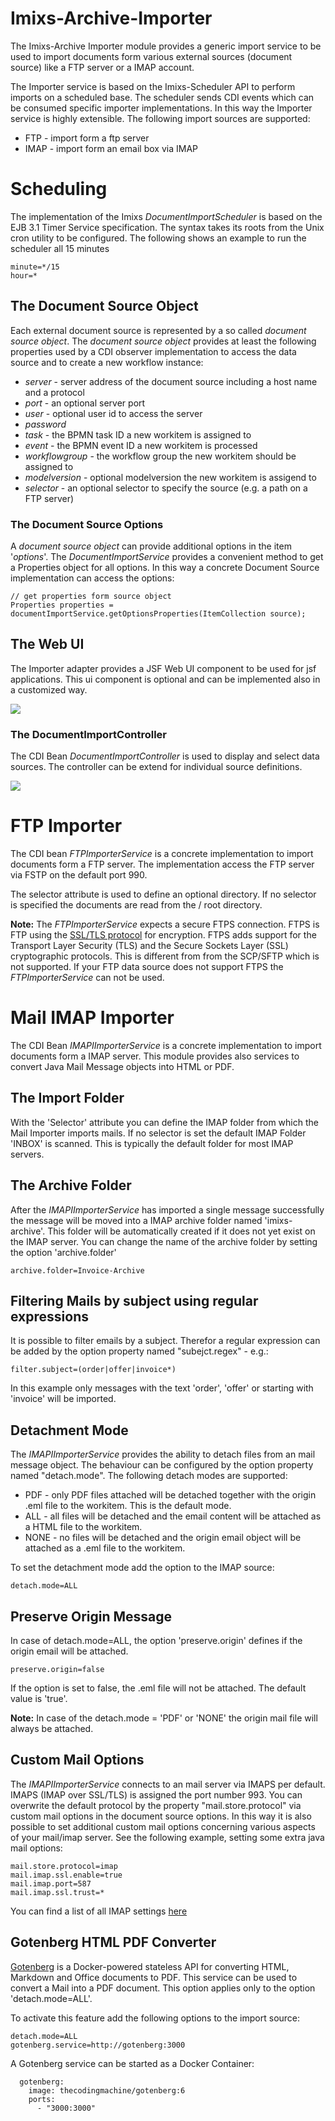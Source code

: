# Imixs-Archive-Importer

The Imixs-Archive Importer module provides a generic import service to be used to import documents form various external sources (document source) like a FTP server or a IMAP account. 

The Importer service is based on the Imixs-Scheduler API to perform imports on a scheduled base. The scheduler sends CDI events which can be consumed specific importer implementations. In this way the Importer service is highly extensible. The following import sources are supported:

 - FTP - import form a ftp server 
 - IMAP - import form an email box via IMAP
 
 
# Scheduling

The implementation of the Imixs *DocumentImportScheduler* is based on the EJB 3.1 Timer Service specification. The syntax takes its roots from the Unix cron utility to be configured. The following shows an example to run the scheduler all 15 minutes


	minute=*/15
	hour=*


## The Document Source Object

Each external document source is represented by a so called *document source object*. The *document source object* provides at least the following properties used by a CDI observer implementation to access the data source and to create a new workflow instance:

 - *server* - server address of the document source including a host name and a protocol
 - *port* - an optional server port
 - *user* - optional user id to access the server
 - *password*
 - *task* - the BPMN task ID a new workitem is assigned to
 - *event* - the BPMN event ID a new workitem is processed 
 - *workflowgroup* - the workflow group the new workitem should be assigned to
 - *modelversion* - optional modelversion the new workitem is assigend to
 - *selector* - an optional selector to specify the source (e.g. a path on a FTP server)
 
 
### The Document Source Options
 
A *document source object* can provide additional options in the item '*options*'. The *DocumentImportService* provides a convenient method to get a Properties object for all options. In this way a concrete Document Source implementation can access the options:
 
	// get properties form source object
	Properties properties = documentImportService.getOptionsProperties(ItemCollection source);
    

 
## The Web UI

The Importer adapter provides a JSF Web UI component to be used for jsf applications. This ui component is optional and can be implemented also in a customized way. 

<img src="./doc/images/webui-01.png" size="600px"/>

### The DocumentImportController

The CDI Bean *DocumentImportController* is used to display and select data sources. The controller can be extend for individual source definitions. 

<img src="./doc/images/webui-02.png" size="600px" />



# FTP Importer

The CDI bean *FTPImporterService* is a concrete implementation to import documents form a FTP server. The implementation access the FTP server via FSTP on the default port 990. 

The selector attribute is used to define an optional directory. If no selector is specified the documents are read from the / root directory. 

**Note:** The *FTPImporterService* expects a secure FTPS connection. 
FTPS is FTP using the [SSL/TLS protocol](https://en.wikipedia.org/wiki/Secure_Sockets_Layer) for encryption. FTPS adds support for the Transport Layer Security (TLS) and the Secure Sockets Layer (SSL) cryptographic protocols. This is different from  from the SCP/SFTP which is not supported. If your FTP data source does not support FTPS the *FTPImporterService* can not be used.

# Mail IMAP Importer

The CDI Bean *IMAPIImporterService* is a concrete implementation to import documents form a IMAP server. This module provides also services to convert Java Mail Message objects into HTML or PDF.

## The Import Folder

With the 'Selector' attribute you can define the IMAP folder from which the Mail Importer imports mails. If no selector is set the default IMAP Folder 'INBOX' is scanned. This is typically the default folder for most IMAP servers. 

## The Archive Folder

After the *IMAPIImporterService* has imported a single message successfully the message will be moved into a IMAP archive folder named 'imixs-archive'. This folder will be automatically created if it does not yet exist on the IMAP server.
You can change the name of the archive folder by setting the option 'archive.folder'

	archive.folder=Invoice-Archive


## Filtering Mails by subject using regular expressions

It is possible to filter emails by a subject. Therefor a regular expression can be added by the option property named "subejct.regex" - e.g.:

	filter.subject=(order|offer|invoice*)

In this example only messages with the text 'order', 'offer' or starting with 'invoice' will be imported. 

## Detachment Mode

The *IMAPIImporterService* provides the ability to detach files from an mail message object. The behaviour can be configured by the option property named "detach.mode". The following detach modes are supported:

 - PDF - only PDF files attached will be detached together with the origin .eml file to the workitem. This is the default mode.
 - ALL - all files will be detached and the email content will be attached as a HTML file to the workitem.
 - NONE - no files will be detached and the origin email object will be attached as a .eml file to the workitem.

To set the detachment mode add the option to the IMAP source:

	detach.mode=ALL

## Preserve Origin Message

In case of detach.mode=ALL, the option 'preserve.origin' defines if the origin email will be attached. 

	preserve.origin=false

If the option is set to false, the .eml file will not be attached. The default value is 'true'. 

**Note:** In case of the detach.mode = 'PDF' or 'NONE' the origin mail file will always be attached.
	

## Custom Mail Options

The *IMAPIImporterService* connects to an mail server via IMAPS per default. IMAPS (IMAP over SSL/TLS) is assigned the port number 993. You can overwrite the default protocol by the property "mail.store.protocol" via custom mail options in the document source options. In this way it is also possible to set additional custom mail options concerning various aspects of your mail/imap server.  See the following example, setting some extra java mail options:

	mail.store.protocol=imap
	mail.imap.ssl.enable=true
	mail.imap.port=587
	mail.imap.ssl.trust=*
	
You can find a list of all IMAP settings [here](https://www.tutorialspoint.com/javamail_api/javamail_api_imap_servers.htm)

## Gotenberg HTML PDF Converter

[Gotenberg](https://thecodingmachine.github.io/gotenberg/) is a Docker-powered stateless API for converting HTML, Markdown and Office documents to PDF. This service can be used to convert a Mail into a PDF document. This option applies only to the option 'detach.mode=ALL'.

To activate this feature add the following options to the import source:

	detach.mode=ALL
	gotenberg.service=http://gotenberg:3000

A Gotenberg service can be started as a Docker Container:

	  gotenberg: 
	    image: thecodingmachine/gotenberg:6
	    ports:
	      - "3000:3000" 

